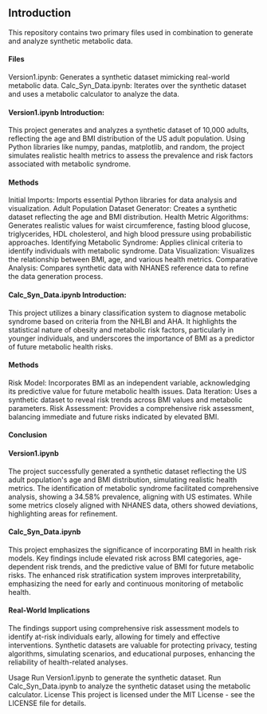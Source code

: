 ## **Introduction**
This repository contains two primary files used in combination to generate and analyze synthetic metabolic data.

#### **Files**
Version1.ipynb: Generates a synthetic dataset mimicking real-world metabolic data.
Calc_Syn_Data.ipynb: Iterates over the synthetic dataset and uses a metabolic calculator to analyze the data.



#### **Version1.ipynb Introduction:**
This project generates and analyzes a synthetic dataset of 10,000 adults, reflecting the age and BMI distribution of the US adult population. Using Python libraries like numpy, pandas, matplotlib, and random, the project simulates realistic health metrics to assess the prevalence and risk factors associated with metabolic syndrome.

#### **Methods**
Initial Imports: Imports essential Python libraries for data analysis and visualization.
Adult Population Dataset Generator: Creates a synthetic dataset reflecting the age and BMI distribution.
Health Metric Algorithms: Generates realistic values for waist circumference, fasting blood glucose, triglycerides, HDL cholesterol, and high blood pressure using probabilistic approaches.
Identifying Metabolic Syndrome: Applies clinical criteria to identify individuals with metabolic syndrome.
Data Visualization: Visualizes the relationship between BMI, age, and various health metrics.
Comparative Analysis: Compares synthetic data with NHANES reference data to refine the data generation process.


#### **Calc_Syn_Data.ipynb Introduction:**
This project utilizes a binary classification system to diagnose metabolic syndrome based on criteria from the NHLBI and AHA. It highlights the statistical nature of obesity and metabolic risk factors, particularly in younger individuals, and underscores the importance of BMI as a predictor of future metabolic health risks.

#### **Methods**
Risk Model: Incorporates BMI as an independent variable, acknowledging its predictive value for future metabolic health issues.
Data Iteration: Uses a synthetic dataset to reveal risk trends across BMI values and metabolic parameters.
Risk Assessment: Provides a comprehensive risk assessment, balancing immediate and future risks indicated by elevated BMI.


#### **Conclusion**

#### **Version1.ipynb**
The project successfully generated a synthetic dataset reflecting the US adult population's age and BMI distribution, simulating realistic health metrics. The identification of metabolic syndrome facilitated comprehensive analysis, showing a 34.58% prevalence, aligning with US estimates. While some metrics closely aligned with NHANES data, others showed deviations, highlighting areas for refinement.

#### **Calc_Syn_Data.ipynb**
This project emphasizes the significance of incorporating BMI in health risk models. Key findings include elevated risk across BMI categories, age-dependent risk trends, and the predictive value of BMI for future metabolic risks. The enhanced risk stratification system improves interpretability, emphasizing the need for early and continuous monitoring of metabolic health.


#### **Real-World Implications**
The findings support using comprehensive risk assessment models to identify at-risk individuals early, allowing for timely and effective interventions. Synthetic datasets are valuable for protecting privacy, testing algorithms, simulating scenarios, and educational purposes, enhancing the reliability of health-related analyses.

Usage
Run Version1.ipynb to generate the synthetic dataset.
Run Calc_Syn_Data.ipynb to analyze the synthetic dataset using the metabolic calculator.
License
This project is licensed under the MIT License - see the LICENSE file for details.
